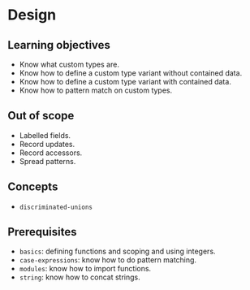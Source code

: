 # Design

## Learning objectives

- Know what custom types are.
- Know how to define a custom type variant without contained data.
- Know how to define a custom type variant with contained data.
- Know how to pattern match on custom types.

## Out of scope

- Labelled fields.
- Record updates.
- Record accessors.
- Spread patterns. 

## Concepts

- `discriminated-unions`

## Prerequisites

- `basics`: defining functions and scoping and using integers.
- `case-expressions`: know how to do pattern matching.
- `modules`: know how to import functions.
- `string`: know how to concat strings.
